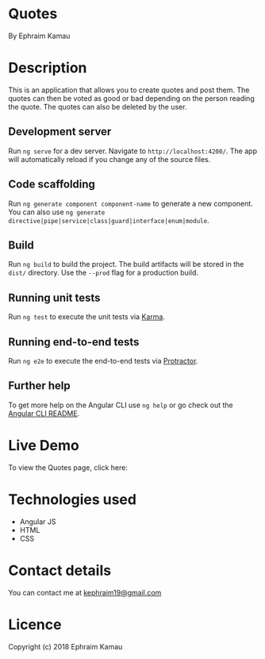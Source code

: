 # Quotes
By Ephraim Kamau

# Description
This is an application that allows you to create quotes and post them. The quotes can then be voted as good
or bad depending on the person reading the quote. The quotes can also be deleted by the user.

## Development server

Run `ng serve` for a dev server. Navigate to `http://localhost:4200/`. The app will automatically reload if you change any of the source files.

## Code scaffolding

Run `ng generate component component-name` to generate a new component. You can also use `ng generate directive|pipe|service|class|guard|interface|enum|module`.

## Build

Run `ng build` to build the project. The build artifacts will be stored in the `dist/` directory. Use the `--prod` flag for a production build.

## Running unit tests

Run `ng test` to execute the unit tests via [Karma](https://karma-runner.github.io).

## Running end-to-end tests

Run `ng e2e` to execute the end-to-end tests via [Protractor](http://www.protractortest.org/).

## Further help

To get more help on the Angular CLI use `ng help` or go check out the [Angular CLI README](https://github.com/angular/angular-cli/blob/master/README.md).

# Live Demo
To view the Quotes page, click here:

# Technologies used
<ul>
<li>Angular JS</li>
<li>HTML</li>
<li>CSS</li>
</ul>

# Contact details
You can contact me at kephraim19@gmail.com

# Licence
Copyright (c) 2018 Ephraim Kamau
